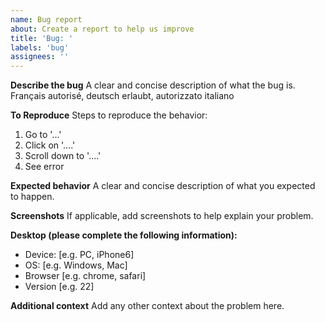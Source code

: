 ```yaml
---
name: Bug report
about: Create a report to help us improve
title: 'Bug: '
labels: 'bug'
assignees: ''
---
```


**Describe the bug**
A clear and concise description of what the bug is. Français autorisé, deutsch erlaubt, autorizzato italiano

**To Reproduce**
Steps to reproduce the behavior:

1. Go to '...'
2. Click on '....'
3. Scroll down to '....'
4. See error

**Expected behavior**
A clear and concise description of what you expected to happen.

**Screenshots**
If applicable, add screenshots to help explain your problem.

**Desktop (please complete the following information):**

- Device: [e.g. PC, iPhone6]
- OS: [e.g. Windows, Mac]
- Browser [e.g. chrome, safari]
- Version [e.g. 22]

**Additional context**
Add any other context about the problem here.

